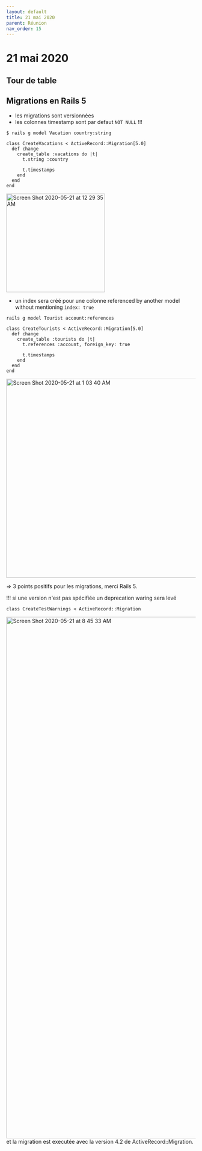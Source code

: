 ```yaml
---
layout: default
title: 21 mai 2020
parent: Réunion
nav_order: 15
---
```


# 21 mai 2020

## Tour de table

## Migrations en Rails 5

 - les migrations sont versionnées
 - les colonnes timestamp sont par defaut `NOT NULL` !!!
````
$ rails g model Vacation country:string
````
`````
class CreateVacations < ActiveRecord::Migration[5.0]
  def change
    create_table :vacations do |t|
      t.string :country

      t.timestamps
    end
  end
end
`````

<img width="262" alt="Screen Shot 2020-05-21 at 12 29 35 AM" src="https://user-images.githubusercontent.com/25775136/82523850-4c8d0300-9afb-11ea-8b2d-e4e8f12f381a.png">

 - un index sera créé pour une colonne referenced by another model without mentioning `index: true`
 ````
rails g model Tourist account:references
````
````
class CreateTourists < ActiveRecord::Migration[5.0]
  def change
    create_table :tourists do |t|
      t.references :account, foreign_key: true

      t.timestamps
    end
  end
end
````
<img width="529" alt="Screen Shot 2020-05-21 at 1 03 40 AM" src="https://user-images.githubusercontent.com/25775136/82525314-0c2f8400-9aff-11ea-8986-1bd472731085.png">

=> 3 points positifs pour les migrations, merci Rails 5.

!!! si une version n'est pas spécifiée un deprecation waring sera levé
````
class CreateTestWarnings < ActiveRecord::Migration
````

<img width="1386" alt="Screen Shot 2020-05-21 at 8 45 33 AM" src="https://user-images.githubusercontent.com/25775136/82560469-854ecb80-9b3f-11ea-96ea-537103810227.png">
et la migration est executée avec la version 4.2 de ActiveRecord::Migration.

